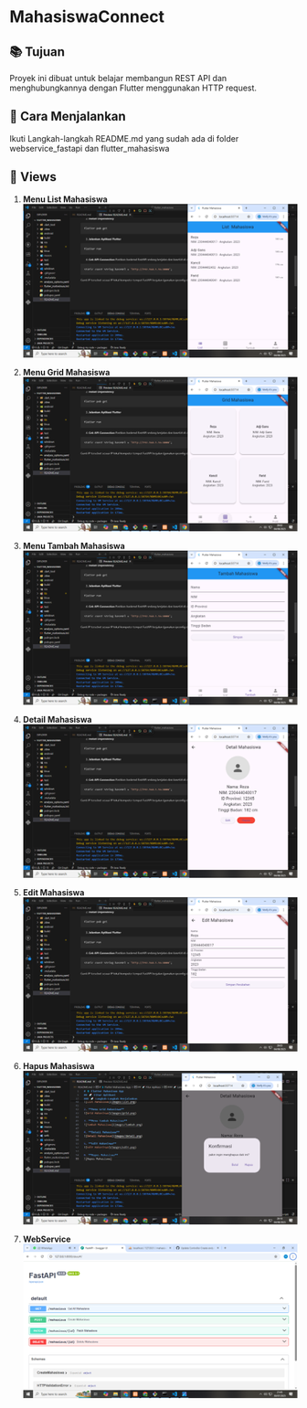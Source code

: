 # MahasiswaConnect
## 📚 Tujuan
Proyek ini dibuat untuk belajar membangun REST API dan menghubungkannya dengan Flutter menggunakan HTTP request.
## 🚀 Cara Menjalankan 
Ikuti Langkah-langkah README.md yang sudah ada di folder webservice_fastapi dan flutter_mahasiswa
## 📱 Views
1. **Menu List Mahasiswa**
![List Mahasiswa](images/list.png)

2. **Menu Grid Mahasiswa**
![Grid Mahasiswa](images/grid.png)

3. **Menu Tambah Mahasiswa**
![Tambah Mahasiswa](images/tambah.png)

4. **Detail Mahasiswa**
![Detail Mahasiswa](images/detail.png)

5. **Edit Mahasiswa**
![Edit Mahasiswa](images/Edit.png)

6. **Hapus Mahasiswa**
![Hapus Mahasiswa](images/hapus1.png)

6. **WebService**
![Hapus Mahasiswa](images/Api.png)
